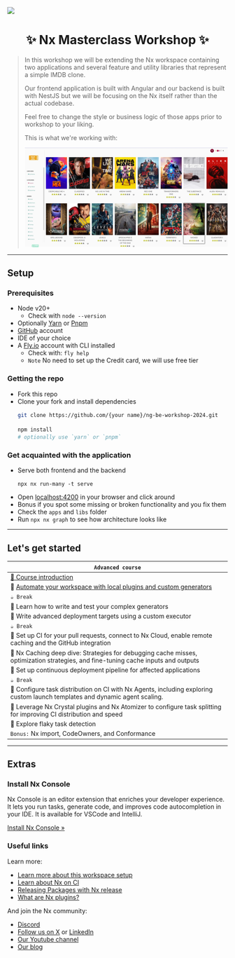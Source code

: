 <a alt="Nx logo" href="https://nx.dev" target="_blank" rel="noreferrer"><img src="https://raw.githubusercontent.com/nrwl/nx/master/images/nx-logo.png" width="100"></a>
<h1 align="center">✨ Nx Masterclass Workshop ✨ </h2>

> In this workshop we will be extending the Nx workspace containing two applications and several feature and utility libraries that represent a simple IMDB clone.
>
> Our frontend application is built with Angular and our backend is built with NestJS but we will be focusing on the Nx itself rather than the actual codebase.
>
> Feel free to change the style or business logic of those apps prior to workshop to your liking.
> 
> This is what we're working with:
>
> <img src="exercises/assets/movie-app.webp" alt="Movies app">

---

## Setup
### Prerequisites

- Node v20+
  - Check with `node --version`
- Optionally [Yarn](https://yarnpkg.com/) or [Pnpm](https://pnpm.io/)
- [GitHub](https://github.com/) account
- IDE of your choice
- A [Fly.io](https://fly.io/) account with CLI installed
  - Check with: `fly help`
  - `Note` No need to set up the Credit card, we will use free tier

### Getting the repo

- Fork this repo
- Clone your fork and install dependencies
  ```bash
  git clone https://github.com/{your name}/ng-be-workshop-2024.git

  npm install
  # optionally use `yarn` or `pnpm`
  ```

### Get acquainted with the application

- Serve both frontend and the backend
  ```
  npx nx run-many -t serve
  ```
- Open [localhost:4200](http://localhost:4200) in your browser and click around
- Bonus if you spot some missing or broken functionality and you fix them
- Check the `apps` and `libs` folder
- Run `npx nx graph` to see how architecture looks like

---

## Let's get started

| `Advanced course` |
| - |
| [📖 Course introduction](./exercises/advanced/advanced-intro.md) |
| 📖 [Automate your workspace with local plugins and custom generators](./exercises/advanced/custom-plugins.md) |
| `☕ Break` |
| 📖 Learn how to write and test your complex generators |
| 📖 Write advanced deployment targets using a custom executor |
| `☕ Break` |
| 📖 Set up CI for your pull requests, connect to Nx Cloud, enable remote caching and the GitHub integration |
| 📖 Nx Caching deep dive: Strategies for debugging cache misses, optimization strategies, and fine-tuning cache inputs and outputs |
| 📖 Set up continuous deployment pipeline for affected applications |
| `☕ Break` |
| 📖 Configure task distribution on CI with Nx Agents, including exploring custom launch templates and dynamic agent scaling. |
| 📖 Leverage Nx Crystal plugins and Nx Atomizer to configure task splitting for improving CI distribution and speed |
| 📖 Explore flaky task detection |
| `Bonus:` Nx import, CodeOwners, and Conformance |

---

## Extras

### Install Nx Console

Nx Console is an editor extension that enriches your developer experience. It lets you run tasks, generate code, and improves code autocompletion in your IDE. It is available for VSCode and IntelliJ.

[Install Nx Console &raquo;](https://nx.dev/getting-started/editor-setup?utm_source=nx_project&utm_medium=readme&utm_campaign=nx_projects)

### Useful links

Learn more:

- [Learn more about this workspace setup](https://nx.dev/getting-started/tutorials/angular-monorepo-tutorial?utm_source=nx_project&amp;utm_medium=readme&amp;utm_campaign=nx_projects)
- [Learn about Nx on CI](https://nx.dev/ci/intro/ci-with-nx?utm_source=nx_project&utm_medium=readme&utm_campaign=nx_projects)
- [Releasing Packages with Nx release](https://nx.dev/features/manage-releases?utm_source=nx_project&utm_medium=readme&utm_campaign=nx_projects)
- [What are Nx plugins?](https://nx.dev/concepts/nx-plugins?utm_source=nx_project&utm_medium=readme&utm_campaign=nx_projects)

And join the Nx community:
- [Discord](https://go.nx.dev/community)
- [Follow us on X](https://twitter.com/nxdevtools) or [LinkedIn](https://www.linkedin.com/company/nrwl)
- [Our Youtube channel](https://www.youtube.com/@nxdevtools)
- [Our blog](https://nx.dev/blog?utm_source=nx_project&utm_medium=readme&utm_campaign=nx_projects)
